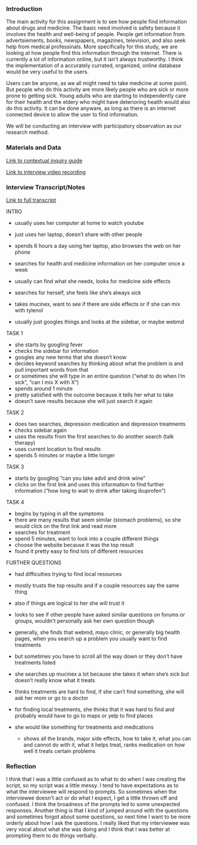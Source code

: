 
### Introduction

The main activity for this assignment is to see how people find information about drugs and medicine. The basic need involved is safety because it involves the health and well-being of people. People get information from advertsiements, books, newspapers, magazines, television, and also seek help from medical professinals. More specifically for this study, we are looking at how people find this information through the internet. There is currently a lot of information online, but it isn't always trustworthy. I think the implementation of a accurately currated, organized, online database would be very useful to the users.

Users can be anyone, as we all might need to take medicine at some point. But people who do this activity are more likely people who are sick or more prone to getting sick. Young adults who are starting to independently care for their health and the eldery who might have deterioring health would also do this activity. It can be done anyware, as long as there is an internet connected device to allow the user to find information.

We will be conducting an interview with participatory observation as our research method.

### Materials and Data

[Link to contextual inquiry guide](https://drive.google.com/file/d/16Ez0L_EUCtnXJGYERHPnu2Xy5Owe541z/view?usp=sharing)

[Link to interview video recording](https://drive.google.com/file/d/1LOlnbcVuX9KVu0NDll3QPk8NVd_jXsL_/view?usp=sharing)

### Interview Transcript/Notes

[Link to full transcript](https://drive.google.com/file/d/14g6xIWwDVOvW_2QMh_q76yJojnrDwgRF/view?usp=sharing)

INTRO

- usually uses her computer at home to watch youtube
- just uses her laptop, doesn’t share with other people
- spends 6 hours a day using her laptop, also browses the web on her phone

- searches for health and medicine information on her computer once a week
- usually can find what she needs, looks for medicine side effects
- searches for herself, she feels like she’s always sick
- takes mucinex, want to see if there are side effects or if she can mix with tylenol
- usually just googles things and looks at the sidebar, or maybe webmd

TASK 1
- she starts by googling fever
- checks the sidebar for information
- googles any new terms that she doesn’t know
- decides keyword searches by thinking about what the problem is and pull important words from that
- or sometimes she will type in an entire question (“what to do when I’m sick”, “can I mix X with X”)
- spends around 1 minute
- pretty satisfied with the outcome because it tells her what to take
- doesn’t save results because she will just search it again

TASK 2
- does two searches, depression medication and depression treatments
- checks sidebar again
- uses the results from the first searches to do another search (talk therapy)
- uses current location to find results
- spends 5 minutes or maybe a little longer

TASK 3
- starts by googling “can you take advil and drink wine”
- clicks on the first link and uses this information to find further information (“how long to wait to drink after taking ibuprofen”)

TASK 4
- begins by typing in all the symptoms
- there are many results that seem similar (stomach problems), so she would click on the first link and read more
- searches for treatment
- spend 5 minutes, want to look into a couple different things
- choose the website because it was the top result
- found it pretty easy to find lots of different resources

FURTHER QUESTIONS
- had difficulties trying to find local resources
- mostly trusts the top results and if a couple resources say the same thing
- also if things are logical to her she will trust it
- looks to see if other people have asked similar questions on forums or groups, wouldn’t personally ask her own question though

- generally, she finds that webmd, mayo clinic, or generally big health pages, when you search up a problem you usually want to find treatments
- but sometimes you have to scroll all the way down or they don’t have treatments listed
- she searches up mucinex a lot because she takes it when she’s sick but doesn’t really know what it treats
- thinks treatments are hard to find, if she can’t find something, she will ask her mom or go to a doctor
- for finding local treatments, she thinks that it was hard to find and probably would have to go to maps or yelp to find places

- she would like something for treatments and medications
  - shows all the brands, major side effects, how to take it, what you can and cannot do with it, what it helps treat, ranks medication on how well it treats certain problems



### Reflection

I think that I was a little confused as to what to do when I was creating the script, so my script was a little messy. I tend to have expectations as to what the interviewee will respond to prompts. So sometimes when the interviewee doesn't act or do what I expect, I get a little thrown off and confused. I think the broadness of the prompts led to some unexpected responses. Another thing is that I kind of jumped around with the questions and sometimes forgot about some questions, so next time I want to be more orderly about how I ask the questions. I really liked that my interviewee was very vocal about what she was doing and I think that I was better at prompting them to do things verbally.
